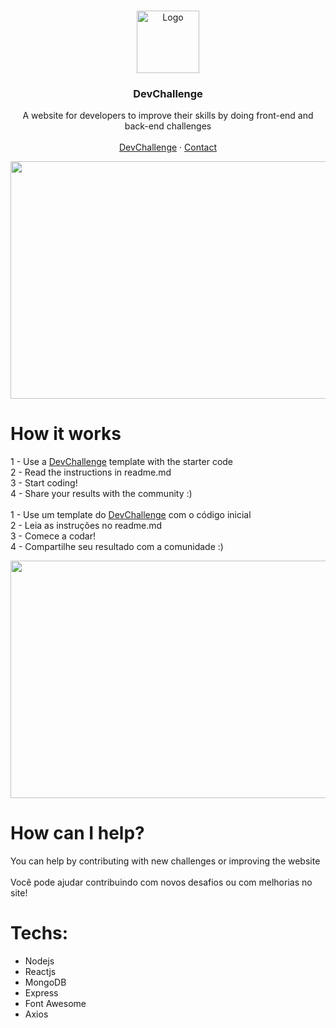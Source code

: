 <br />
<p align="center">
    <a href="https://devchallenge.now.sh/">
    <img src="https://trello-attachments.s3.amazonaws.com/590fa896d2d25e50583de620/500x500/0bdcc819ea145cb0167619c6d00f2174/D.png" alt="Logo" width="100" height="100">
  </a>
  
  <h3 align="center">DevChallenge</h3>

  <p align="center">
    A website for developers to improve their skills by doing front-end and back-end challenges
       <br />
    <br />
     <a href="https://devchallenge.now.sh/">DevChallenge</a>
    ·
    <a href="https://www.linkedin.com/in/lorenagmontes/">Contact</a>
  </p>
  <p align="center">
  <img src="https://trello-attachments.s3.amazonaws.com/590fa7f5a8ab015d0cf88052/590fa896d2d25e50583de620/0cba4e38c63264f8b7e2fd027e8e87ee/devmockup_(1).png" width="580" height="380">
   </p>
</p>

# How it works
1 - Use a <a href="https://devchallenge.now.sh/">DevChallenge</a> template with the starter code<br>
2 - Read the instructions in readme.md<br>
3 - Start coding!<br>
4 - Share your results with the community :)<br>
<br>
1 - Use um template do <a href="https://devchallenge.now.sh/">DevChallenge</a> com o código inicial<br>
2 - Leia as instruções no readme.md<br>
3 - Comece a codar!<br>
4 - Compartilhe seu resultado com a comunidade :)<br>

<p align="center">

<img src="https://trello-attachments.s3.amazonaws.com/590fa7f5a8ab015d0cf88052/590fa896d2d25e50583de620/e4e0650f52c6cff260083dbdc3b25891/dev.gif" width="720" height="380">

</p>

# How can I help?
You can help by contributing with new challenges or improving the website
<br><br>
Você pode ajudar contribuindo com novos desafios ou com melhorias no site!  



# Techs:
- Nodejs
- Reactjs
- MongoDB
- Express
- Font Awesome
- Axios
